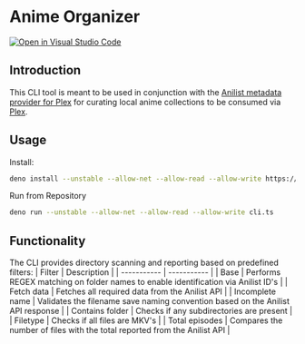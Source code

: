 # Anime Organizer

[![Open in Visual Studio Code](https://open.vscode.dev/badges/open-in-vscode.svg)](https://open.vscode.dev/sachaw/anime_organizer)

## Introduction

This CLI tool is meant to be used in conjunction with the [Anilist metadata provider for Plex](https://github.com/sachaw/anilist.bundle) for curating local anime collections to be consumed via [Plex](https://plex.tv).

## Usage

Install:

```bash
deno install --unstable --allow-net --allow-read --allow-write https://raw.githubusercontent.com/sachaw/anime_organizer/master/cli.ts
```

Run from Repository

```bash
deno run --unstable --allow-net --allow-read --allow-write cli.ts
```

## Functionality

The CLI provides directory scanning and reporting based on predefined filters:
| Filter | Description |
| ----------- | ----------- |
| Base | Performs REGEX matching on folder names to enable identification via Anilist ID's |
| Fetch data | Fetches all required data from the Anilist API |
| Incomplete name | Validates the filename save naming convention based on the Anilist API response |
| Contains folder | Checks if any subdirectories are present |
| Filetype | Checks if all files are MKV's |
| Total episodes | Compares the number of files with the total reported from the Anilist API |

